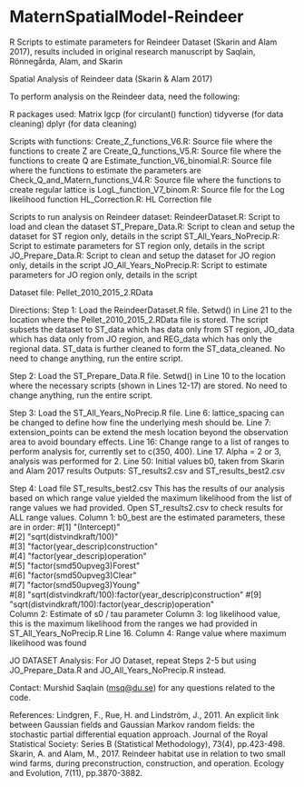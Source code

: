 # MaternSpatialModel-Reindeer
R Scripts to estimate parameters for Reindeer Dataset (Skarin and Alam 2017), results included in original research manuscript by Saqlain, Rönnegårda, Alam, and Skarin

Spatial Analysis of Reindeer data (Skarin & Alam 2017)

To perform analysis on the Reindeer data, need the following:

R packages used:
Matrix
lgcp (for circulant() function)
tidyverse (for data cleaning)
dplyr (for data cleaning)

Scripts with functions:
Create_Z_functions_V6.R: Source file where the functions to create Z are
Create_Q_functions_V5.R: Source file where the functions to create Q are
Estimate_function_V6_binomial.R: Source file where the functions to estimate the parameters are
Check_Q_and_Matern_functions_V4.R: Source file where the functions to create regular lattice is
LogL_function_V7_binom.R: Source file for the Log likelihood function
HL_Correction.R: HL Correction file

Scripts to run analysis on Reindeer dataset:
ReindeerDataset.R: Script to load and clean the dataset
ST_Prepare_Data.R: Script to clean and setup the dataset for ST region only, details in the script
ST_All_Years_NoPrecip.R: Script to estimate parameters for ST region only, details in the script
JO_Prepare_Data.R: Script to clean and setup the dataset for JO region only, details in the script
JO_All_Years_NoPrecip.R: Script to estimate parameters for JO region only, details in the script

Dataset file:
Pellet_2010_2015_2.RData

Directions:
Step 1:
Load the ReindeerDataset.R file. 
Setwd() in Line 21 to the location where the Pellet_2010_2015_2.RData file is stored. 
The script subsets the dataset to ST_data which has data only from ST region, JO_data which has data only from JO region, and REG_data which has only the regional data. ST_data is further cleaned to form the ST_data_cleaned.
No need to change anything, run the entire script.

Step 2:
Load the ST_Prepare_Data.R file. 
Setwd() in Line 10 to the location where the necessary scripts (shown in Lines 12-17) are stored.
No need to change anything, run the entire script.

Step 3:
Load the ST_All_Years_NoPrecip.R file.
Line 6: lattice_spacing can be changed to define how fine the underlying mesh should be.
Line 7: extension_points can be extend the mesh location beyond the observation area to avoid boundary effects.
Line 16: Change range to a list of ranges to perform analysis for, currently set to c(350, 400). 
Line 17. Alpha = 2 or 3, analysis was performed for 2.
Line 50: Initial values b0, taken from Skarin and Alam 2017 results
Outputs: ST_results2.csv and ST_results_best2.csv

Step 4:
Load file ST_results_best2.csv
This has the results of our analysis based on which range value yielded the maximum likelihood from the list of range values we had provided. Open ST_results2.csv to check results for ALL range values.
Column 1: b0_best are the estimated parameters, these are in order:
  #[1] "(Intercept)"                                                                    
  #[2] "sqrt(distvindkraft/100)"                                          
  #[3] "factor(year_descrip)construction"                         
  #[4] "factor(year_descrip)operation"                          
  #[5] "factor(smd50upveg3)Forest"                             
  #[6] "factor(smd50upveg3)Clear"                              
  #[7] "factor(smd50upveg3)Young"                                                   
  #[8] "sqrt(distvindkraft/100):factor(year_descrip)construction" 
  #[9] "sqrt(distvindkraft/100):factor(year_descrip)operation"     
Column 2: Estimate of s0 / tau parameter
Column 3: log likelihood value, this is the maximum likelihood from the ranges we had provided in ST_All_Years_NoPrecip.R Line 16.
Column 4: Range value where maximum likelihood was found

JO DATASET Analysis:
For JO Dataset, repeat Steps 2-5 but using JO_Prepare_Data.R and JO_All_Years_NoPrecip.R instead.

Contact: Murshid Saqlain (msq@du.se) for any questions related to the code.

References:
Lindgren, F., Rue, H. and Lindström, J., 2011. An explicit link between Gaussian fields and Gaussian Markov random fields: the stochastic partial differential equation approach. Journal of the Royal Statistical Society: Series B (Statistical Methodology), 73(4), pp.423-498.
Skarin, A. and Alam, M., 2017. Reindeer habitat use in relation to two small wind farms, during preconstruction, construction, and operation. Ecology and Evolution, 7(11), pp.3870-3882.
